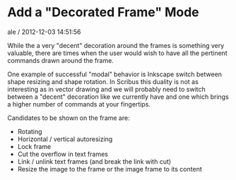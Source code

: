 
# Add a "Decorated Frame" Mode

ale / 2012-12-03 14:51:56

While the a very "decent" decoration around the frames is something very valuable, there are times when the user would wish to have all the pertinent commands drawn around the frame.

One example of successful "modal" behavior is Inkscape switch between shape resizing and shape rotation.
In Scribus this duality is not as interesting as in vector drawing and we will probably need to switch between a "decent" decoration like we currently have and one which brings a higher number of commands at your fingertips.

Candidates to be shown on the frame are:
- Rotating
- Horizontal / vertical autoresizing
- Lock frame
- Cut the overflow in text frames
- Link / unlink text frames (and break the link with cut)
- Resize the image to the frame or the image frame to its content

